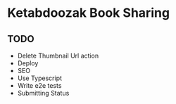 # Ketabdoozak Book Sharing

## TODO

* Delete Thumbnail Url action
* Deploy
* SEO
* Use Typescript
* Write e2e tests
* Submitting Status
